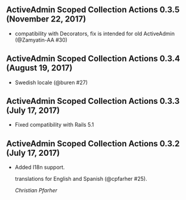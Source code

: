 ## ActiveAdmin Scoped Collection Actions 0.3.5 (November 22, 2017) ##

*   compatibility with Decorators, fix is intended for old ActiveAdmin (@Zamyatin-AA #30)

## ActiveAdmin Scoped Collection Actions 0.3.4 (August 19, 2017) ##

*   Swedish locale (@buren #27)


## ActiveAdmin Scoped Collection Actions 0.3.3 (July 17, 2017) ##

*   Fixed compatibility with Rails 5.1


## ActiveAdmin Scoped Collection Actions 0.3.2 (July 17, 2017) ##

*   Added I18n support.

    translations for English and Spanish (@cpfarher #25).

    *Christian Pfarher*

